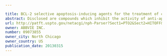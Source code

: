 ```yaml
---

title: BCL-2 selective apoptosis-inducing agents for the treatment of cancer and immune diseases
abstract: Disclosed are compounds which inhibit the activity of anti-apoptotic Bcl-2 or Bcl-xL proteins, compositions containing the compounds and methods of treating diseases during which are expressed anti-apoptotic Bcl-2 protein.
url: http://patft.uspto.gov/netacgi/nph-Parser?Sect1=PTO2&Sect2=HITOFF&p=1&u=%2Fnetahtml%2FPTO%2Fsearch-adv.htm&r=1&f=G&l=50&d=PALL&S1=09073855&OS=09073855&RS=09073855
owner: ABBVIE INC.
number: 09073855
owner_city: North Chicago
owner_country: US
publication_date: 20130315
---
```

